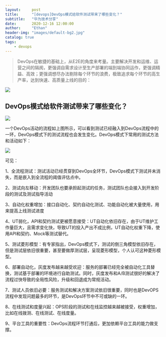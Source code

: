 ```yaml
---
layout:     post
title:      "[devops]DevOps模式给软件测试带来了哪些变化？"
subtitle:   "华为技术分享"
date:       2020-12-16 12:00:00
author:     "Ethan"
header-img: "images/default-bg2.jpg"
catalog: true
tags:
    - devops
---
```


> DevOps在敏捷的基础上，从E2E的角度来考量。主要解决开发和运维、运营之间的隔阂，更强调自需求设计至生产部署的端到端协同运作，更强调精益、高效；更强调想尽办法剔除每个环节的浪费，极致追求每个环节的高生产率，达到快速、高质量上线的目的：

![](images/2020-12-15-19-31-14.png)

## DevOps模式给软件测试带来了哪些变化？

![](images/2020-12-15-19-28-18.png)

一个DevOps活动的流程如上图所示，可以看到测试已经融入到DevOps流程中的一环，DevOps模式下的测试流程也会发生变化。DevOps模式下常用的测试方法和活动如下：

![](images/2020-12-15-19-28-49.png)

可见：

1、全流程测试：测试活动已经贯穿到DevOps全环节，DevOps模式下测试并未消失，而是嵌入到全流程的阈值评估点中。

2、测试向左移动：开发团队也要承担起测试的任务，测试团队也会接入到开发阶段的测试及测试指导活动

3、自动化权重增加：接口自动化、契约自动化测试、功能自动化被大量使用，用来提高上线测试进度

4、UT弱化，API和契约测试更被愿意接受：UT自动化依旧存在，由于UT维护工作量巨大，且需求变化快，导致UT的投入产出不成比例，UT自动化权重下降，使用API和契约、Mock等测试替代。

5、测试菱形模型：有专家指出，DevOps模式下，测试的倒三角模型依旧存在，但是测试层依旧很重要，甚至要做厚测试层，呈现菱形模型，个人认可这种菱形模型。

6、部署自动化，灰度发布越来越受欢迎：服务的部署已经完全被自动化工具替换，测试基于部署的环境进行自助测试。同时，灰度发布和A/B测试很好的解决了流程过快导致的全局性风险，升级和回退成为常规活动。

7、测试人员依旧必要：服务测试和解决方案测试依旧很重要，同时也是DevOPS流程中发现问题最多的环节，是DevOps环节中不可或缺的一环。

8、在线测试和度量兴起：OPS阶段的测试和在线监控越来越被接受，权重增加，比如在线拨测、在线测试、在线度量。

9、平台工具的重要性：DevOps流程环节打通后，更加依赖平台工具的能力做支撑。